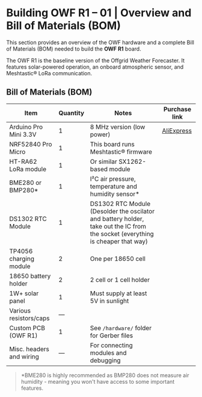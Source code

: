 # Building OWF R1 – 01 | Overview and Bill of Materials (BOM)

This section provides an overview of the OWF hardware and a complete Bill of Materials (BOM) needed to build the **OWF R1** board.

The OWF R1 is the baseline version of the Offgrid Weather Forecaster. It features solar-powered operation, an onboard atmospheric sensor, and Meshtastic® LoRa communication.

## Bill of Materials (BOM)

| Item                     | Quantity | Notes                                                                 | Purchase link |
|--------------------------|----------|------------------------------------------------------------------------|--------------|
| Arduino Pro Mini 3.3V    | 1        | 8 MHz version (low power)                                              | [AliExpress]() |
| NRF52840 Pro Micro       | 1        | This board runs Meshtastic® firmware                                   | |
| HT-RA62 LoRa module      | 1        | Or similar SX1262-based module                                         | |
| BME280 or BMP280*        | 1        | I²C air pressure, temperature and humidity sensor*                     | |
| DS1302 RTC Module        | 1        | DS1302 RTC Module (Desolder the oscilator and battery holder, take out the IC from the socket (everything is cheaper that way)| |
| TP4056 charging module   | 2        | One per 18650 cell                                                     | |
| 18650 battery holder     | 2        | 2 cell or 1 cell holder                                                | |
| 1W+ solar panel          | 1        | Must supply at least 5V in sunlight                                    | |
| Various resistors/caps   | —        |                                                                        | |
| Custom PCB (OWF R1)      | 1        | See `/hardware/` folder for Gerber files                               | |
| Misc. headers and wiring | —        | For connecting modules and debugging                                   | |

> *BME280 is highly recommended as BMP280 does not measure air humidity - meaning you won't have access to some important features.

